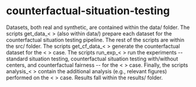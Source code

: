 # counterfactual-situation-testing

Datasets, both real and synthetic, are contained within the data/ folder. The scripts get_data_< > (also within data/) prepare each dataset for the counterfactual situation testing pipeline. The rest of the scripts are within the src/ folder. The scripts get_cf_data_< > generate the counterfactual dataset for the < > case. The scripts run_exp_< > run the experiments -- standard situation testing, counterfactual situation testing with/without centers, and counterfactual fairness -- for the < > case. Finally, the scripts analysis_< > contain the additional analysis (e.g., relevant figures) performed on the < > case. Results fall within the results/ folder.  

